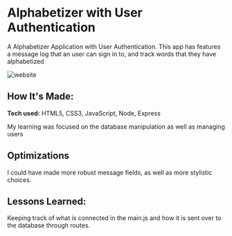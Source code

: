 # Alphabetizer with User Authentication
A Alphabetizer Application with User Authentication. This app has features a message log that an user can sign in to, and track words that they have alphabetized

![website](https://user-images.githubusercontent.com/102541464/172067113-74f2ab18-27e0-4ee1-8747-d04c5caa0449.png)

## How It's Made:

**Tech used:** HTML5, CSS3, JavaScript, Node, Express

My learning was focused on the database manipulation as well as managing users

## Optimizations

I could have made more robust message fields, as well as more stylistic choices.

## Lessons Learned:

Keeping track of what is connected in the main.js and how it is sent over to the database through routes.
